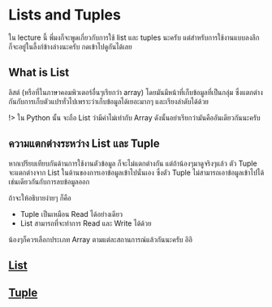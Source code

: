 # Lists and Tuples
ใน lecture นี้ พี่มงก็จะพูดเกี่ยวกับการใช้ list และ tuples นะครับ
แต่สำหรับการใช้งานแบบลงลึก ก็จะอยู่ในลี้งก์ข้างล่างนะครับ กดเข้าไปดูกันได้เลย

## What is List
ลิสต์ (หรือที่ในภาษาคอมพิวเตอร์อื่นๆเรียกว่า array) โดยมันมีหน้าที่เก็บข้อมูลที่เป็นกลุ่ม ซึ่งแตกต่างกันกับการเก็บตัวแปรทั่วไปเพราะว่าเก็บข้อมูลได้เยอะมากๆ และเรียงลำดับได้ด้วย

!> ใน Python นั้น จะถือ List ว่ามีค่าไม่เท่ากับ Array ดังนั้นอย่าเรียกว่ามันคืออันเดียวกันนะครับ

## ความแตกต่างระหว่าง List และ Tuple
หากเปรียบเทียบกันด้านการใช้งานตัวข้อมูล ก็จะไม่แตกต่างกัน
แต่ถ้าน้องๆมาดูจริงๆแล้ว ตัว Tuple จะแตกต่างจาก List ในด้านของการเอาข้อมูลเข้าไปนั่นเอง ซึ่งตัว Tuple ไม่สามารถเอาข้อมูลเข้าไปได้ เช่นเดียวกันกับการลบข้อมูลออก

ถ้าจะให้อธิบายง่ายๆ ก็คือ
- Tuple เป็นเหมือน Read ได้อย่างเดียว
- List สามารถที่จะทำการ Read และ Write ได้ด้วย

น้องๆก็ควรเลือกประเภท Array ตามแต่ละสถานการณ์แล้วกันนะครับ อิอิ

## [List](Python/ListTuple/List/)

## [Tuple](Python/ListTuple/Tuple/)

